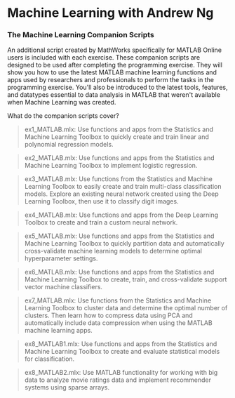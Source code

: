 # Machine Learning with Andrew Ng

### The Machine Learning Companion Scripts

An additional script created by MathWorks specifically for MATLAB Online users is included with each exercise. These companion scripts are designed to be used after completing the programming exercise. They will show you how to use the latest MATLAB machine learning functions and apps used by researchers and professionals to perform the tasks in the programming exercise. You'll also be introduced to the latest tools, features, and datatypes essential to data analysis in MATLAB that weren't available when Machine Learning was created. 

What do the companion scripts cover?

> ex1_MATLAB.mlx: Use functions and apps from the Statistics and Machine Learning Toolbox to quickly create and train linear and polynomial regression models.

> ex2_MATLAB.mlx: Use functions and apps from the Statistics and Machine Learning Toolbox to implement logistic regression.

> ex3_MATLAB.mlx: Use functions from the Statistics and Machine Learning Toolbox to easily create and train multi-class classification models. Explore an existing neural network created using the Deep Learning Toolbox, then use it to classify digit images. 

> ex4_MATLAB.mlx: Use functions and apps from the Deep Learning Toolbox to create and train a custom neural network.

> ex5_MATLAB.mlx: Use functions and apps from the Statistics and Machine Learning Toolbox to quickly partition data and automatically cross-validate machine learning models to determine optimal hyperparameter settings.

> ex6_MATLAB.mlx: Use functions and apps from the Statistics and Machine Learning Toolbox to create, train, and cross-validate support vector machine classifiers.

> ex7_MATLAB.mlx: Use functions from the Statistics and Machine Learning Toolbox to cluster data and determine the optimal number of clusters. Then learn how to compress data using PCA and automatically include data compression when using the MATLAB machine learning apps.

> ex8_MATLAB1.mlx: Use functions and apps from the Statistics and Machine Learning Toolbox to create and evaluate statistical models for classification.

> ex8_MATLAB2.mlx: Use MATLAB functionality for working with big data to analyze movie ratings data and implement recommender systems using sparse arrays. 
